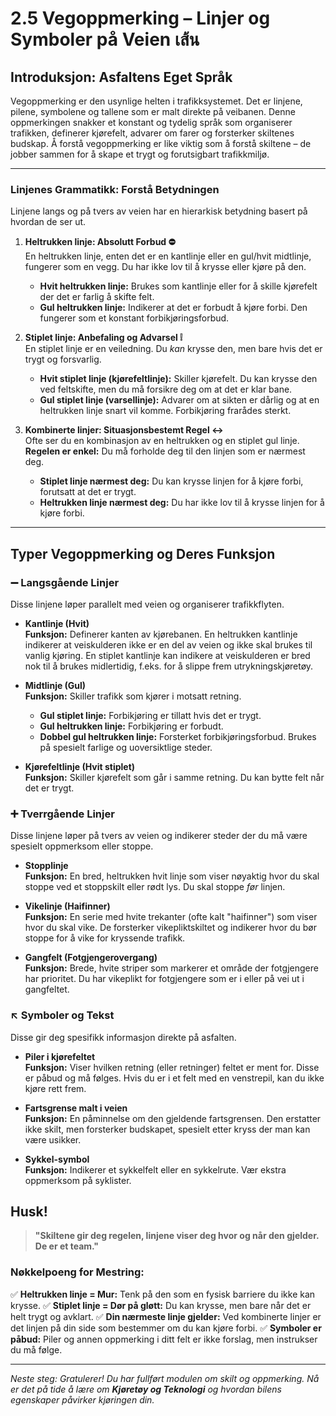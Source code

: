 # 2.5 Vegoppmerking – Linjer og Symboler på Veien  เส้น

## Introduksjon: Asfaltens Eget Språk
Vegoppmerking er den usynlige helten i trafikksystemet. Det er linjene, pilene, symbolene og tallene som er malt direkte på veibanen. Denne oppmerkingen snakker et konstant og tydelig språk som organiserer trafikken, definerer kjørefelt, advarer om farer og forsterker skiltenes budskap. Å forstå vegoppmerking er like viktig som å forstå skiltene – de jobber sammen for å skape et trygt og forutsigbart trafikkmiljø.

---

### Linjenes Grammatikk: Forstå Betydningen

Linjene langs og på tvers av veien har en hierarkisk betydning basert på hvordan de ser ut.

1.  **Heltrukken linje: Absolutt Forbud ⛔**  
    En heltrukken linje, enten det er en kantlinje eller en gul/hvit midtlinje, fungerer som en vegg. Du har ikke lov til å krysse eller kjøre på den.  
    -   **Hvit heltrukken linje:** Brukes som kantlinje eller for å skille kjørefelt der det er farlig å skifte felt.  
    -   **Gul heltrukken linje:** Indikerer at det er forbudt å kjøre forbi. Den fungerer som et konstant forbikjøringsforbud.

2.  **Stiplet linje: Anbefaling og Advarsel ❕**  
    En stiplet linje er en veiledning. Du *kan* krysse den, men bare hvis det er trygt og forsvarlig.  
    -   **Hvit stiplet linje (kjørefeltlinje):** Skiller kjørefelt. Du kan krysse den ved feltskifte, men du må forsikre deg om at det er klar bane.  
    -   **Gul stiplet linje (varsellinje):** Advarer om at sikten er dårlig og at en heltrukken linje snart vil komme. Forbikjøring frarådes sterkt.

3.  **Kombinerte linjer: Situasjonsbestemt Regel ↔️**  
    Ofte ser du en kombinasjon av en heltrukken og en stiplet gul linje.  
    **Regelen er enkel:** Du må forholde deg til den linjen som er nærmest deg.  
    -   **Stiplet linje nærmest deg:** Du kan krysse linjen for å kjøre forbi, forutsatt at det er trygt.  
    -   **Heltrukken linje nærmest deg:** Du har ikke lov til å krysse linjen for å kjøre forbi.

---

## Typer Vegoppmerking og Deres Funksjon

### ➖ Langsgående Linjer
Disse linjene løper parallelt med veien og organiserer trafikkflyten.

-   **Kantlinje (Hvit)**  
    **Funksjon:** Definerer kanten av kjørebanen. En heltrukken kantlinje indikerer at veiskulderen ikke er en del av veien og ikke skal brukes til vanlig kjøring. En stiplet kantlinje kan indikere at veiskulderen er bred nok til å brukes midlertidig, f.eks. for å slippe frem utrykningskjøretøy.

-   **Midtlinje (Gul)**  
    **Funksjon:** Skiller trafikk som kjører i motsatt retning.  
    -   **Gul stiplet linje:** Forbikjøring er tillatt hvis det er trygt.  
    -   **Gul heltrukken linje:** Forbikjøring er forbudt.  
    -   **Dobbel gul heltrukken linje:** Forsterket forbikjøringsforbud. Brukes på spesielt farlige og uoversiktlige steder.

-   **Kjørefeltlinje (Hvit stiplet)**  
    **Funksjon:** Skiller kjørefelt som går i samme retning. Du kan bytte felt når det er trygt.

### ➕ Tverrgående Linjer
Disse linjene løper på tvers av veien og indikerer steder der du må være spesielt oppmerksom eller stoppe.

-   **Stopplinje**  
    **Funksjon:** En bred, heltrukken hvit linje som viser nøyaktig hvor du skal stoppe ved et stoppskilt eller rødt lys. Du skal stoppe *før* linjen.

-   **Vikelinje (Haifinner)**  
    **Funksjon:** En serie med hvite trekanter (ofte kalt "haifinner") som viser hvor du skal vike. De forsterker vikepliktskiltet og indikerer hvor du bør stoppe for å vike for kryssende trafikk.

-   **Gangfelt (Fotgjengerovergang)**  
    **Funksjon:** Brede, hvite striper som markerer et område der fotgjengere har prioritet. Du har vikeplikt for fotgjengere som er i eller på vei ut i gangfeltet.

### ↖️ Symboler og Tekst
Disse gir deg spesifikk informasjon direkte på asfalten.

-   **Piler i kjørefeltet**  
    **Funksjon:** Viser hvilken retning (eller retninger) feltet er ment for. Disse er påbud og må følges. Hvis du er i et felt med en venstrepil, kan du ikke kjøre rett frem.

-   **Fartsgrense malt i veien**  
    **Funksjon:** En påminnelse om den gjeldende fartsgrensen. Den erstatter ikke skilt, men forsterker budskapet, spesielt etter kryss der man kan være usikker.

-   **Sykkel-symbol**  
    **Funksjon:** Indikerer et sykkelfelt eller en sykkelrute. Vær ekstra oppmerksom på syklister.

## Husk!

> **"Skiltene gir deg regelen, linjene viser deg hvor og når den gjelder. De er et team."**

### Nøkkelpoeng for Mestring:
✅ **Heltrukken linje = Mur:** Tenk på den som en fysisk barriere du ikke kan krysse.
✅ **Stiplet linje = Dør på gløtt:** Du kan krysse, men bare når det er helt trygt og avklart.
✅ **Din nærmeste linje gjelder:** Ved kombinerte linjer er det linjen på din side som bestemmer om du kan kjøre forbi.
✅ **Symboler er påbud:** Piler og annen oppmerking i ditt felt er ikke forslag, men instrukser du må følge.

---

*Neste steg: Gratulerer! Du har fullført modulen om skilt og oppmerking. Nå er det på tide å lære om **Kjøretøy og Teknologi** og hvordan bilens egenskaper påvirker kjøringen din.*
